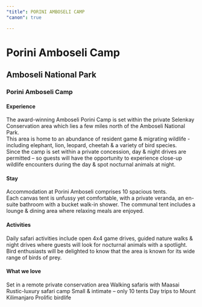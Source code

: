 ```yaml
---
"title": PORINI AMBOSELI CAMP
"canon": true

---
```


# Porini Amboseli Camp
## Amboseli National Park
### Porini Amboseli Camp

#### Experience
The award-winning Amboseli Porini Camp is set within the private Selenkay Conservation area which lies a few miles north of the Amboseli National Park.  
This area is home to an abundance of resident game &amp; migrating wildlife - including elephant, lion, leopard, cheetah &amp; a variety of bird species.  
Since the camp is set within a private concession, day &amp; night drives are permitted – so guests will have the opportunity to experience close-up wildlife encounters during the day &amp; spot nocturnal animals at night.

#### Stay
Accommodation at Porini Amboseli comprises 10 spacious tents.  
Each canvas tent is unfussy yet comfortable, with a private veranda, an en-suite bathroom with a bucket walk-in shower.
The communal tent includes a lounge &amp; dining area where relaxing meals are enjoyed.

#### Activities
Daily safari activities include open 4x4 game drives, guided nature walks &amp; night drives where guests will look for nocturnal animals with a spotlight.  
Bird enthusiasts will be delighted to know that the area is known for its wide range of birds of prey.


#### What we love
Set in a remote private conservation area
Walking safaris with Maasai 
Rustic-luxury safari camp
Small &amp; intimate – only 10 tents
Day trips to Mount Kilimanjaro
Prolific birdlife
